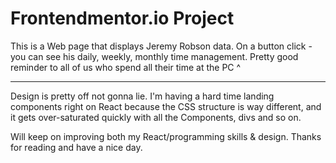 # Frontendmentor.io Project

This is a Web page that displays Jeremy Robson data.
On a button click - you can see his daily, weekly, monthly time management.
Pretty good reminder to all of us who spend all their time at the PC ^

---

Design is pretty off not gonna lie.
I'm having a hard time landing components right on React because the CSS structure is way different, and it gets over-saturated quickly with all the Components, divs and so on.

Will keep on improving both my React/programming skills & design.
Thanks for reading and have a nice day.

